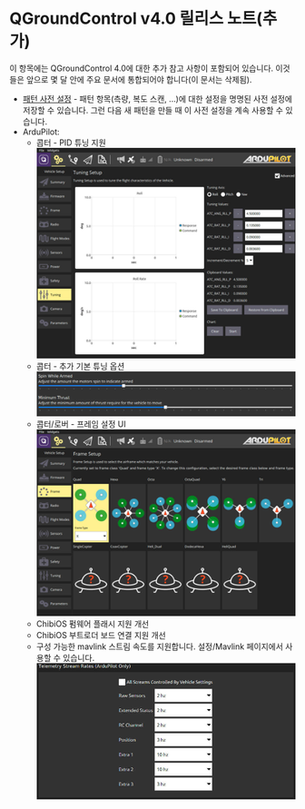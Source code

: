 # QGroundControl v4.0 릴리스 노트(추가)

이 항목에는 QGroundControl 4.0에 대한 추가 참고 사항이 포함되어 있습니다. 이것들은 앞으로 몇 달 안에 주요 문서에 통합되어야 합니다(이 문서는 삭제됨).

- [패턴 사전 설정](../PlanView/PatternPresets.md) - 패턴 항목(측량, 복도 스캔, ...)에 대한 설정을 명명된 사전 설정에 저장할 수 있습니다. 그런 다음 새 패턴을 만들 때 이 사전 설정을 계속 사용할 수 있습니다.
- ArduPilot:
  - 콥터 - PID 튜닝 지원![PID 튜닝 ](../../../assets/daily_build_changes/ArduCopterPIDTuning.jpg)
  - 콥터 - 추가 기본 튜닝 옵션![튜닝 기초](../../../assets/daily_build_changes/ArduCopterBasicTuning.jpg)
  - 콥터/로버 - 프레임 설정 UI![프레임 콥터 설정](../../../assets/daily_build_changes/ArduCopterSetupFrame.jpg)
  - ChibiOS 펌웨어 플래시 지원 개선
  - ChibiOS 부트로더 보드 연결 지원 개선
  - 구성 가능한 mavlink 스트림 속도를 지원합니다. 설정/Mavlink 페이지에서 사용할 수 있습니다. ![스트림 속도](../../../assets/daily_build_changes/ArduPilotStreamRates.jpg)
